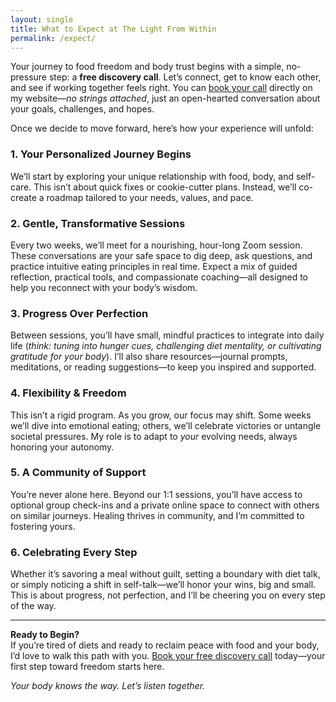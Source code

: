 ```yaml
---
layout: single
title: What to Expect at The Light From Within
permalink: /expect/
---
```


Your journey to food freedom and body trust begins with a simple, no-pressure step: a **free discovery call**. Let’s connect, get to know each other, and see if working together feels right. You can [book your call](#) directly on my website—*no strings attached*, just an open-hearted conversation about your goals, challenges, and hopes.  

Once we decide to move forward, here’s how your experience will unfold:  

### 1. Your Personalized Journey Begins  
We’ll start by exploring your unique relationship with food, body, and self-care. This isn’t about quick fixes or cookie-cutter plans. Instead, we’ll co-create a roadmap tailored to your needs, values, and pace.  

### 2. Gentle, Transformative Sessions  
Every two weeks, we’ll meet for a nourishing, hour-long Zoom session. These conversations are your safe space to dig deep, ask questions, and practice intuitive eating principles in real time. Expect a mix of guided reflection, practical tools, and compassionate coaching—all designed to help you reconnect with your body’s wisdom.  

### 3. Progress Over Perfection  
Between sessions, you’ll have small, mindful practices to integrate into daily life (*think: tuning into hunger cues, challenging diet mentality, or cultivating gratitude for your body*). I’ll also share resources—journal prompts, meditations, or reading suggestions—to keep you inspired and supported.  

### 4. Flexibility & Freedom  
This isn’t a rigid program. As you grow, our focus may shift. Some weeks we’ll dive into emotional eating; others, we’ll celebrate victories or untangle societal pressures. My role is to adapt to *your* evolving needs, always honoring your autonomy.  

### 5. A Community of Support  
You’re never alone here. Beyond our 1:1 sessions, you’ll have access to optional group check-ins and a private online space to connect with others on similar journeys. Healing thrives in community, and I’m committed to fostering yours.  

### 6. Celebrating Every Step  
Whether it’s savoring a meal without guilt, setting a boundary with diet talk, or simply noticing a shift in self-talk—we’ll honor your wins, big and small. This is about progress, not perfection, and I’ll be cheering you on every step of the way.  

---

**Ready to Begin?**  
If you’re tired of diets and ready to reclaim peace with food and your body, I’d love to walk this path with you. [Book your free discovery call](TODO) today—your first step toward freedom starts here.  

*Your body knows the way. Let’s listen together.*  
